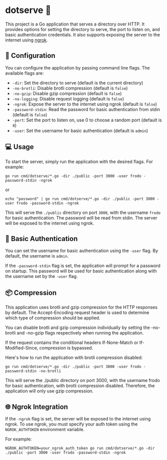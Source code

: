 # dotserve :file_folder:

This project is a Go application that serves a directory over HTTP. It provides options for setting the directory to
serve, the port to listen on, and basic authentication credentials. It also supports exposing the server to the internet
using [ngrok](https://ngrok.com/).

## :wrench: Configuration

You can configure the application by passing command line flags. The available flags are:

- `-dir`: Set the directory to serve (default is the current directory)
- `-no-brotli`: Disable brotli compression (default is `false`)
- `-no-gzip`: Disable gzip compression (default is `false`)
- `-no-logging`: Disable request logging (default is `false`)
- `-ngrok`: Expose the server to the internet using ngrok (default is `false`)
- `-password-stdin`: Read the password for basic authentication from stdin (default is `false`)
- `-port`: Set the port to listen on, use 0 to choose a random port (default is `0`)
- `-user`: Set the username for basic authentication (default is `admin`)

## :computer: Usage

To start the server, simply run the application with the desired flags. For example:

```shell
go run cmd/dotserve/*.go -dir ./public -port 3000 -user frodo -password-stdin -ngrok
```

or

```shell
echo "password" | go run cmd/dotserve/*.go -dir ./public -port 3000 -user frodo -password-stdin -ngrok
```

This will serve the `./public` directory on port `3000`, with the username `frodo` for basic authentication. The
password will be read from stdin. The server will be exposed to the internet using ngrok.

## :closed_lock_with_key: Basic Authentication

You can set the username for basic authentication using the `-user` flag. By default, the username is `admin`.

If the `-password-stdin` flag is set, the application will prompt for a password on startup. This password will be used
for basic authentication along with the username set by the `-user` flag.

## :package: Compression

This application uses brotli and gzip compression for the HTTP responses by default.
The Accept-Encoding request header is used to determine which type of compression should be applied.

You can disable brotli and gzip compression individually by setting the -no-brotli and -no-gzip flags respectively when running the application.

If the request contains the conditional headers If-None-Match or If-Modified-Since, compression is bypassed.

Here's how to run the application with brotli compression disabled:

```shell
go run cmd/dotserve/*.go -dir ./public -port 3000 -user frodo -password-stdin -no-brotli
````

This will serve the ./public directory on port 3000, with the username frodo for basic authentication, with brotli compression disabled.
Therefore, the application will only use gzip compression.

## :globe_with_meridians: Ngrok Integration

If the `-ngrok` flag is set, the server will be exposed to the internet using ngrok. To use ngrok, you must specify your
auth token using the `NGROK_AUTHTOKEN` environment variable.

For example:

```shell
NGROK_AUTHTOKEN=your_ngrok_auth_token go run cmd/dotserve/*.go -dir ./public -port 3000 -user frodo -password-stdin -ngrok
```

